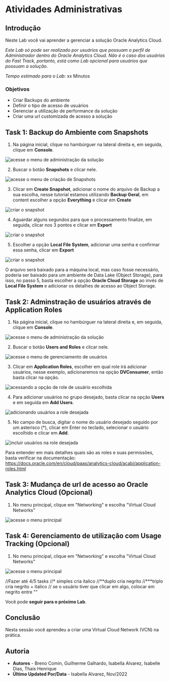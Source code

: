 # Atividades Administrativas

## Introdução

Neste Lab você vai aprender a gerenciar a solução Oracle Analytics Cloud.

*Este Lab só pode ser realizado por usuários que possuam o perfil de Administrador dentro do Oracle Analytics Cloud. Não é o caso dos usuários do Fast Track, portanto, está como Lab opcional para usuários que possuam a solução.*

*Tempo estimado para o Lab:* xx Minutos

### Objetivos

* Criar Backups do ambiente
* Definir o tipo de acesso de usuários
* Gerenciar a utilização de performance da solução
* Criar uma url customizada de acesso a solução

## Task 1: Backup do Ambiente com Snapshots

1.	Na página inicial, clique no hambúrguer na lateral direita e, em seguida, clique em **Console**.

![acesse o menu de administração da solução](./images/1-Acesso_Snapshot.png)

2.	Buscar o botão **Snapshots** e clicar nele.

![acesse o menu de criação de Snapshots](./images/2-Botao_Snapshot.png)

3.  Clicar em **Create Snapshot**, adicionar o nome do arquivo de Backup a sua escolha, nesse tutorial estamos utilizando **Backup Geral**, em content escolher a opção **Everything** e clicar em **Create**

![criar o snapshot](./images/3-Criação_Snapshot.png)

4.  Aguardar alguns segundos para que o processamento finalize, em seguida, clicar nos 3 pontos e clicar em **Export**

![criar o snapshot](./images/4-Menu_Export_Snapshot.png)

5.  Escolher a opção **Local File System**, adicionar uma senha e confirmar essa senha, clicar em **Export**

![criar o snapshot](./images/5-Salvar_Snapshot.png)

O arquivo será baixado para a máquina local, mas caso fosse necessário, poderia ser baixado para um ambiente de Data Lake (Object Storage), para isso, no passo 5, basta escolher a opção **Oracle Cloud Storage** ao invés de **Local File System** e adicionar os detalhes de acesso ao Object Storage.

## Task 2: Adminstração de usuários através de Application Roles

1.	Na página inicial, clique no hambúrguer na lateral direita e, em seguida, clique em **Console**.

![acesse o menu de administração da solução](./images/6-Acesso_Console_Admin.png)

2.	Buscar o botão **Users and Roles** e clicar nele.

![acesse o menu de gerenciamento de usuários](./images/7-Acesso_UsersRoles.png)

3.  Clicar em **Application Roles**, escolher em qual role irá adicionar usuários, nesse exemplo, adicionaremos na opção **DVConsumer**, então basta clicar na opção.

![acessando a opção de role de usuário escolhida](./images/8-Escolha_Role.png)

4.  Para adicionar usuários no grupo desejado, basta clicar na opção **Users** e em seguida em **Add Users**.

![adicionando usuários a role desejada](./images/9-Adicionar_Usuario.png)

5.  No campo de busca, digitar o nome do usuário desejado seguido por um asterisco (*), clicar em Enter no teclado, selecionar o usuário escolhido e clicar em **Add**.

![incluir usuários na role desejada](./images/10-Selecionar_Usuario.png)

Para entender em mais detalhes quais são as roles e suas permissões, basta verificar na documentação: https://docs.oracle.com/en/cloud/paas/analytics-cloud/acabi/application-roles.html

## Task 3: Mudança de url de acesso ao Oracle Analytics Cloud (Opcional)

1.	No menu principal, clique em "Networking" e escolha "Virtual Cloud Networks"

![acesse o menu principal](./images/vcn-access-1.png)

## Task 4: Gerenciamento de utilização com Usage Tracking (Opcional)

1.	No menu principal, clique em "Networking" e escolha "Virtual Cloud Networks"

![acesse o menu principal](./images/vcn-access-1.png)

//Fazer até 4/5 tasks
//* simples cria italico
//**duplo cria negrito
//***triplo cria negrito + italico
// se o usuário tiver que clicar em algo, colocar em negrito entre ""

Você pode **seguir para o próximo Lab**.

## Conclusão

Nesta sessão você aprendeu a criar uma Virtual Cloud Network (VCN) na prática.

## Autoria

- **Autores** - Breno Comin, Guilherme Galhardo, Isabella Alvarez, Isabelle Dias, Thais Henrique
- **Último Updated Por/Data** - Isabella Alvarez, Nov/2022